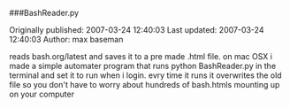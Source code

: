 ###BashReader.py

Originally published: 2007-03-24 12:40:03
Last updated: 2007-03-24 12:40:03
Author: max baseman

reads bash.org/latest and saves it to a pre made .html file. on mac OSX i made a simple automater program that runs python BashReader.py in the terminal and set it to run when i login. evry time it runs it overwrites the old file so you don't have to worry about hundreds of bash.htmls mounting up on your computer